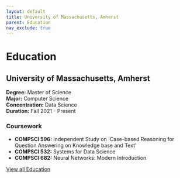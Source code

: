 ```yaml
---
layout: default
title: University of Massachusetts, Amherst
parent: Education
nav_exclude: true
---
```

# Education

## University of Massachusetts, Amherst
**Degree:** Master of Science    
**Major:** Computer Science   
**Concentration:** Data Science  
**Duration:** Fall 2021 - Present   

### Coursework
* **COMPSCI 596:** Independent Study on 'Case-based Reasoning for Question Answering on Knowledge base and Text'
* **COMPSCI 532:** Systems for Data Science
* **COMPSCI 682:** Neural Networks: Modern Introduction

[View all Education](https://muditchaudhary.github.io/docs/education/)